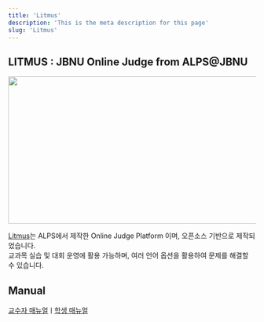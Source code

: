 ```yaml
---
title: 'Litmus'
description: 'This is the meta description for this page'
slug: 'Litmus'
---
```


## LITMUS : JBNU Online Judge from ALPS@JBNU

<img src="./Litmus/images/Litmuslogo.png" width="800px" height="300px"/>

[Litmus](https://litmus.jbnu.ac.kr/)는 ALPS에서 제작한 Online Judge Platform 이며, 오픈소스 기반으로 제작되었습니다.<br/>
교과목 실습 및 대회 운영에 활용 가능하며, 여러 언어 옵션을 활용하여 문제를 해결할 수 있습니다.

## Manual

[교수자 매뉴얼](/Litmus/LitmusProfManual)ㅣ[학생 매뉴얼](/Litmus/LitmusUserManual)